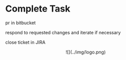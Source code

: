 # Complete Task

pr in bitbucket

respond to requested changes and iterate if necessary

close ticket in JIRA

<center id="footer">
  ![](../img/logo.png)
</center>
